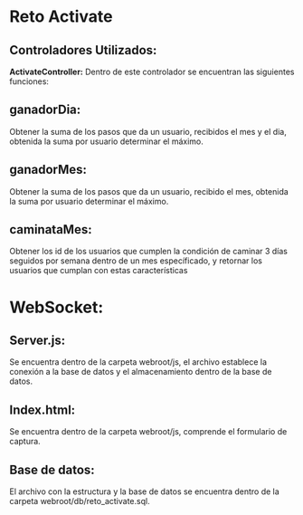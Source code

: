 # Reto Activate
## Controladores Utilizados:
**ActivateController:** Dentro de este controlador se encuentran las siguientes funciones:
## ganadorDia:
Obtener la suma de los pasos que da un usuario, recibidos el mes y el dia, obtenida la suma por usuario determinar el máximo.
## ganadorMes:
Obtener la suma de los pasos que da un usuario, recibido el mes, obtenida la suma por usuario determinar el máximo.
## caminataMes:
Obtener los id de los usuarios que cumplen la condición de caminar 3 días seguidos por semana dentro de un mes específicado, y retornar los usuarios que cumplan con estas características

# WebSocket:

## Server.js:
Se encuentra dentro de la carpeta webroot/js, el archivo establece la conexión a la base de datos y el almacenamiento dentro de la base de datos.

## Index.html:
Se encuentra dentro de la carpeta webroot/js, comprende el formulario de captura.


## Base de datos:
El archivo con la estructura y la base de datos se encuentra dentro de la carpeta webroot/db/reto_activate.sql.
